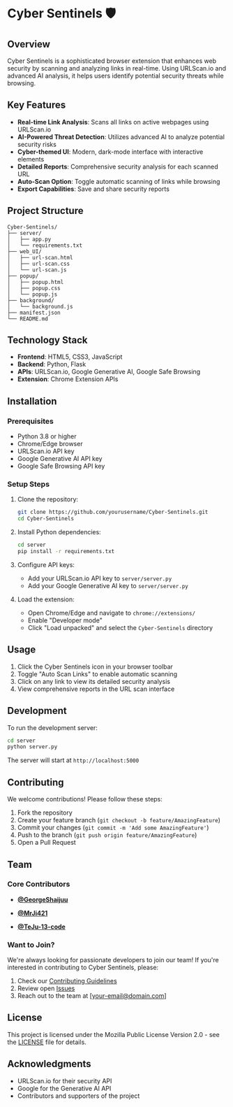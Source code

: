 # Cyber Sentinels 🛡️

## Overview
Cyber Sentinels is a sophisticated browser extension that enhances web security by scanning and analyzing links in real-time. Using URLScan.io and advanced AI analysis, it helps users identify potential security threats while browsing.

## Key Features
- **Real-time Link Analysis**: Scans all links on active webpages using URLScan.io
- **AI-Powered Threat Detection**: Utilizes advanced AI to analyze potential security risks
- **Cyber-themed UI**: Modern, dark-mode interface with interactive elements
- **Detailed Reports**: Comprehensive security analysis for each scanned URL
- **Auto-Scan Option**: Toggle automatic scanning of links while browsing
- **Export Capabilities**: Save and share security reports

## Project Structure
```
Cyber-Sentinels/
├── server/
│   ├── app.py
│   └── requirements.txt
├── web_UI/
│   ├── url-scan.html
│   ├── url-scan.css
│   └── url-scan.js
├── popup/
│   ├── popup.html
│   ├── popup.css
│   └── popup.js
├── background/
│   └── background.js
├── manifest.json
└── README.md
```

## Technology Stack
- **Frontend**: HTML5, CSS3, JavaScript
- **Backend**: Python, Flask
- **APIs**: URLScan.io, Google Generative AI, Google Safe Browsing
- **Extension**: Chrome Extension APIs

## Installation

### Prerequisites
- Python 3.8 or higher
- Chrome/Edge browser
- URLScan.io API key
- Google Generative AI API key
- Google Safe Browsing API key

### Setup Steps
1. Clone the repository:
   ```bash
   git clone https://github.com/yourusername/Cyber-Sentinels.git
   cd Cyber-Sentinels
   ```

2. Install Python dependencies:
   ```bash
   cd server
   pip install -r requirements.txt
   ```

3. Configure API keys:
   - Add your URLScan.io API key to `server/server.py`
   - Add your Google Generative AI key to `server/server.py`

4. Load the extension:
   - Open Chrome/Edge and navigate to `chrome://extensions/`
   - Enable "Developer mode"
   - Click "Load unpacked" and select the `Cyber-Sentinels` directory

## Usage
1. Click the Cyber Sentinels icon in your browser toolbar
2. Toggle "Auto Scan Links" to enable automatic scanning
3. Click on any link to view its detailed security analysis
4. View comprehensive reports in the URL scan interface

## Development
To run the development server:
```bash
cd server
python server.py
```
The server will start at `http://localhost:5000`

## Contributing
We welcome contributions! Please follow these steps:

1. Fork the repository
2. Create your feature branch (`git checkout -b feature/AmazingFeature`)
3. Commit your changes (`git commit -m 'Add some AmazingFeature'`)
4. Push to the branch (`git push origin feature/AmazingFeature`)
5. Open a Pull Request

## Team

### Core Contributors
- **[@GeorgeShaijuu](https://github.com/GeorgeShaijuu)**

- **[@MrJi421](https://github.com/MrJi421)** 

- **[@TeJu-13-code](https://github.com/TeJu-13-code)** 

### Want to Join?
We're always looking for passionate developers to join our team! If you're interested in contributing to Cyber Sentinels, please:
1. Check our [Contributing Guidelines](CONTRIBUTING.md)
2. Review open [Issues](https://github.com/yourusername/Cyber-Sentinels/issues)
3. Reach out to the team at [your-email@domain.com]

## License
This project is licensed under the Mozilla Public License Version 2.0 - see the [LICENSE](LICENSE) file for details.

## Acknowledgments
- URLScan.io for their security API
- Google for the Generative AI API
- Contributors and supporters of the project

